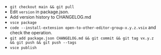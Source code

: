 * `git checkout main && git pull`
* Edit `version` in package.json.
* Add version history to CHANGELOG.md
* `vsce package`
* `code --install-extension open-to-other-editor-group-x.y.z.vsix` and check the operation.
* `git add package.json CHANGELOG.md && git commit && git tag vx.y.z && git push && git push --tags`
* `vsce publish`
